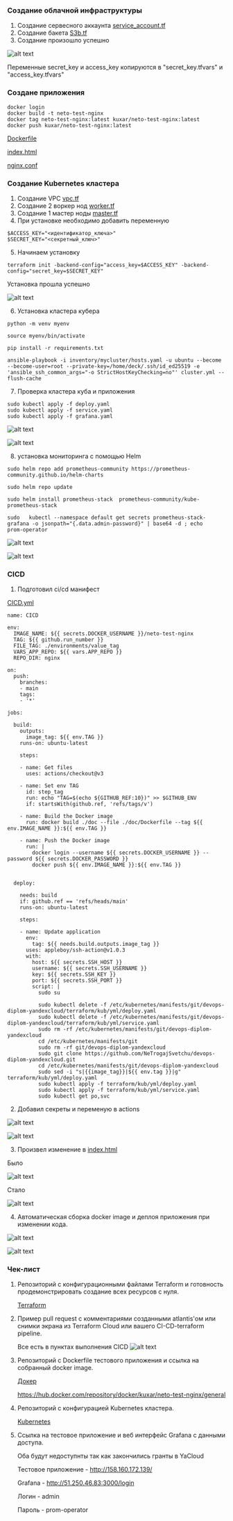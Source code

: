 ### Создание облачной инфраструктуры
1. Создание сервесного аккаунта [service_account.tf](terraform/s3/service_account.tf)
2. Создание бакета [S3b.tf](terraform/s3/S3b.tf)
3. Создание произошло успешно 

![alt text](png/1.png)

Переменные secret_key и access_key копируются в "secret_key.tfvars" и "access_key.tfvars"

### Создане приложения
```
docker login
docker build -t neto-test-nginx
docker tag neto-test-nginx:latest kuxar/neto-test-nginx:latest
docker push kuxar/neto-test-nginx:latest
```
[Dockerfile](doc/Dockerfile)

[index.html](doc/index.html)

[nginx.conf](doc/nginx.conf)

### Создание Kubernetes кластера

1. Создание VPC [vpc.tf](terraform/kub/vpc.tf)
2. Создание 2 воркер нод [worker.tf](terraform/kub/worker.tf)
3. Создание 1 мастер ноды [master.tf](terraform/kub/master.tf)
4. При установке необходимо добавить переменную 
```
$ACCESS_KEY="<идентификатор_ключа>"
$SECRET_KEY="<секретный_ключ>"
```
5. Начинаем установку 
```
terraform init -backend-config="access_key=$ACCESS_KEY" -backend-config="secret_key=$SECRET_KEY"
   ```
 Установка прошла успешно 

![alt text](png/2.png)

6. Установка кластера кубера
```
python -m venv myenv
```
```
source myenv/bin/activate
```
```
pip install -r requirements.txt
```
```
ansible-playbook -i inventory/mycluster/hosts.yaml -u ubuntu --become --become-user=root --private-key=/home/deck/.ssh/id_ed25519 -e 'ansible_ssh_common_args="-o StrictHostKeyChecking=no"' cluster.yml --flush-cache
```

7. Проверка кластера куба и приложения
```
sudo kubectl apply -f deploy.yaml
sudo kubectl apply -f service.yaml
sudo kubectl apply -f grafana.yaml
```
![alt text](png/3.png)


![alt text](png/4.png)


8. установка мониторинга с помощью Helm
```
sudo helm repo add prometheus-community https://prometheus-community.github.io/helm-charts
```
```
sudo helm repo update
```
```
sudo helm install prometheus-stack  prometheus-community/kube-prometheus-stack
```
```
sudo   kubectl --namespace default get secrets prometheus-stack-grafana -o jsonpath="{.data.admin-password}" | base64 -d ; echo
prom-operator
```
![alt text](png/5.png)

![alt text](png/6.png)

### CICD

1. Подготовил ci/cd манифест

[CICD.yml](.github/workflows/CICD.yml)

```
name: CICD

env:
  IMAGE_NAME: ${{ secrets.DOCKER_USERNAME }}/neto-test-nginx
  TAG: ${{ github.run_number }}
  FILE_TAG: ./environments/value_tag
  VARS_APP_REPO: ${{ vars.APP_REPO }}
  REPO_DIR: nginx
  
on:
  push:
    branches:
    - main
    tags:
    - '*'
   
jobs:

  build:
    outputs:
      image_tag: ${{ env.TAG }}
    runs-on: ubuntu-latest

    steps:
    
    - name: Get files
      uses: actions/checkout@v3

    - name: Set env TAG
      id: step_tag
      run: echo "TAG=$(echo ${GITHUB_REF:10})" >> $GITHUB_ENV
      if: startsWith(github.ref, 'refs/tags/v')
      
    - name: Build the Docker image
      run: docker build ./doc --file ./doc/Dockerfile --tag ${{ env.IMAGE_NAME }}:${{ env.TAG }}
    
    - name: Push the Docker image
      run: |
        docker login --username ${{ secrets.DOCKER_USERNAME }} --password ${{ secrets.DOCKER_PASSWORD }}
        docker push ${{ env.IMAGE_NAME }}:${{ env.TAG }}


  deploy: 
    
    needs: build
    if: github.ref == 'refs/heads/main'
    runs-on: ubuntu-latest

    steps:

    - name: Update application
      env:
        tag: ${{ needs.build.outputs.image_tag }}
      uses: appleboy/ssh-action@v1.0.3
      with:
        host: ${{ secrets.SSH_HOST }}
        username: ${{ secrets.SSH_USERNAME }}
        key: ${{ secrets.SSH_KEY }}
        port: ${{ secrets.SSH_PORT }}
        script: |
          sudo su 

          sudo kubectl delete -f /etc/kubernetes/manifests/git/devops-diplom-yandexcloud/terraform/kub/yml/deploy.yaml
          sudo kubectl delete -f /etc/kubernetes/manifests/git/devops-diplom-yandexcloud/terraform/kub/yml/service.yaml
          sudo rm -rf /etc/kubernetes/manifests/git/devops-diplom-yandexcloud
          cd /etc/kubernetes/manifests/git
          sudo rm -rf git/devops-diplom-yandexcloud
          sudo git clone https://github.com/NeTrogajSvetchu/devops-diplom-yandexcloud.git
          cd /etc/kubernetes/manifests/git/devops-diplom-yandexcloud
          sudo sed -i "s|{{image_tag}}|${{ env.tag }}|g" terraform/kub/yml/deploy.yaml
          sudo kubectl apply -f terraform/kub/yml/deploy.yaml
          sudo kubectl apply -f terraform/kub/yml/service.yaml
          sudo kubectl get po,svc
```
2. Добавил секреты и переменую в actions

![alt text](png/7.png)

![alt text](png/8.png)

3. Произвел изменение в [index.html](doc/index.html)

Было 

![alt text](png/10.png)

Стало


![alt text](png/9.png)

4. Автоматическая сборка docker image и деплоя приложения при изменении кода.

![alt text](png/11.png)


![alt text](png/12.png)

### Чек-лист

1. Репозиторий с конфигурационными файлами Terraform и готовность продемонстрировать создание всех ресурсов с нуля.

    [Terraform](terraform)

2. Пример pull request с комментариями созданными atlantis'ом или снимки экрана из Terraform Cloud или вашего CI-CD-terraform pipeline.

    Все есть в пунктах выполнения CICD 
    ![alt text](png/11.png)

3. Репозиторий с Dockerfile тестового приложения и ссылка на собранный docker image.

    [Докер](doc) 
    
    https://hub.docker.com/repository/docker/kuxar/neto-test-nginx/general

4. Репозиторий с конфигурацией Kubernetes кластера.

    [Kubernetes](terraform/kub)

5. Ссылка на тестовое приложение и веб интерфейс Grafana с данными доступа.
    
    Оба будут недоступнты так как закончились гранты в YaCloud 

    Тестовое приложение - http://158.160.172.139/

    Grafana             - http://51.250.46.83:3000/login 
    
    Логин - admin

    Пароль - prom-operator





